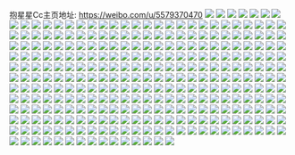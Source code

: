 抱星星Cc主页地址: https://weibo.com/u/5579370470 
![](https://wx4.sinaimg.cn/mw2000/0065At8ily1h93t9cjv8sj30u01gxahl.jpg) 
![](https://wx4.sinaimg.cn/mw2000/0065At8ily1h93t9c70pkj30u01grdn9.jpg) 
![](https://wx4.sinaimg.cn/mw2000/0065At8ily1h8as38oo9gj30k00qogsv.jpg) 
![](https://wx4.sinaimg.cn/mw2000/0065At8ily1h8as3e64etj32c0340qv5.jpg) 
![](https://wx4.sinaimg.cn/mw2000/0065At8ily1h8as3hb8bnj32c0340e82.jpg) 
![](https://wx4.sinaimg.cn/mw2000/0065At8ily1h8as39ukylj32by33y4qq.jpg) 
![](https://wx4.sinaimg.cn/mw2000/0065At8ily1h8as3c0rg0j30k00z748r.jpg) 
![](https://wx4.sinaimg.cn/mw2000/0065At8ily1h8as3j0jgvj32c0340b2b.jpg) 
![](https://wx4.sinaimg.cn/mw2000/0065At8ily1h8as3cuvkyj32c0340u0x.jpg) 
![](https://wx4.sinaimg.cn/mw2000/0065At8ily1h8as5q0c7mj32692wcqv7.jpg) 
![](https://wx4.sinaimg.cn/mw2000/0065At8ily1h8as3bjp1kj325i2vbkjn.jpg) 
![](https://wx4.sinaimg.cn/mw2000/0065At8ily1h8as5sqp36j32c0340npf.jpg) 
![](https://wx4.sinaimg.cn/mw2000/0065At8ily1h88gsyzvcaj33402c0qv5.jpg) 
![](https://wx4.sinaimg.cn/mw2000/0065At8ily1h88gsxq9vaj30wi17ctlv.jpg) 
![](https://wx4.sinaimg.cn/mw2000/0065At8ily1h87dudb4w6j323q2sz4qp.jpg) 
![](https://wx4.sinaimg.cn/mw2000/0065At8ily1h88gkrzx0vj30tz13zqhg.jpg) 
![](https://wx4.sinaimg.cn/mw2000/0065At8ily1h87dug5jkwj32bz33yu0y.jpg) 
![](https://wx4.sinaimg.cn/mw2000/0065At8ily1h88gib6s4hj32ac32eqv5.jpg) 
![](https://wx4.sinaimg.cn/mw2000/0065At8ily1h7ulkhxxh4j32c0340npg.jpg) 
![](https://wx4.sinaimg.cn/mw2000/0065At8ily1h7ulker0foj32ac31s4qs.jpg) 
![](https://wx4.sinaimg.cn/mw2000/0065At8ily1h7ulkaqcjcj32c0340u10.jpg) 
![](https://wx4.sinaimg.cn/mw2000/0065At8ily1h7ulk8960oj32c033jqv5.jpg) 
![](https://wx4.sinaimg.cn/mw2000/0065At8ily1h7ulkm8lz3j32c0340hdw.jpg) 
![](https://wx4.sinaimg.cn/mw2000/0065At8ily1h7ulkjmltxj32c03401ky.jpg) 
![](https://wx4.sinaimg.cn/mw2000/0065At8ily1h7s07sjjs4j31o0280x6p.jpg) 
![](https://wx4.sinaimg.cn/mw2000/0065At8ily1h7s07ku5vkj30u0140ws9.jpg) 
![](https://wx4.sinaimg.cn/mw2000/0065At8ily1h7s07pa3jxj31o02807wi.jpg) 
![](https://wx4.sinaimg.cn/mw2000/0065At8ily1h7s07j79nfj316o1kwe6b.jpg) 
![](https://wx4.sinaimg.cn/mw2000/0065At8ily1h7r1qwb5djj327p2y9e82.jpg) 
![](https://wx4.sinaimg.cn/mw2000/0065At8ily1h7r2w1z1c9j32c03404qq.jpg) 
![](https://wx4.sinaimg.cn/mw2000/0065At8ily1h7pj4q641jj30lz17vaf5.jpg) 
![](https://wx4.sinaimg.cn/mw2000/0065At8ily1h7pj73gn4qj30ly09hq3w.jpg) 
![](https://wx4.sinaimg.cn/mw2000/0065At8ily1h7iwxos4oij31qu2bt1kx.jpg) 
![](https://wx4.sinaimg.cn/mw2000/0065At8ily1h7iwxlfxm9j31kw2dcqv6.jpg) 
![](https://wx4.sinaimg.cn/mw2000/0065At8ily1h7iwxmpwc0j31kw2dcnpe.jpg) 
![](https://wx4.sinaimg.cn/mw2000/0065At8ily1h7iwxo21g5j31kw2ddqv6.jpg) 
![](https://wx4.sinaimg.cn/mw2000/0065At8ily1h7iwxkaquwj31ey24gb2a.jpg) 
![](https://wx4.sinaimg.cn/mw2000/0065At8ily1h7h1fdyyr3j30wi1yc476.jpg) 
![](https://wx4.sinaimg.cn/mw2000/0065At8ily1h7dgcga3ldj30lv1cymy1.jpg) 
![](https://wx4.sinaimg.cn/mw2000/0065At8ily1h7dgeam52rj30lq0q9t8x.jpg) 
![](https://wx4.sinaimg.cn/mw2000/0065At8ily1h7dgeaf5caj30q009ut9h.jpg) 
![](https://wx4.sinaimg.cn/mw2000/0065At8ily1h7dgea6c2lj30ls1ggaey.jpg) 
![](https://wx4.sinaimg.cn/mw2000/0065At8ily1h7dgeaxkdkj30mv09m0t8.jpg) 
![](https://wx4.sinaimg.cn/mw2000/0065At8ily1h7dgsrtuc5j30lu0e7mxo.jpg) 
![](https://wx4.sinaimg.cn/mw2000/0065At8ily1h79psvlq1yj32c0340qv6.jpg) 
![](https://wx4.sinaimg.cn/mw2000/0065At8ily1h79pswo28ej32c02c0nmg.jpg) 
![](https://wx4.sinaimg.cn/mw2000/0065At8ily1h79pn23adyj32c0340x6q.jpg) 
![](https://wx4.sinaimg.cn/mw2000/0065At8ily1h79pn0t2vhj316n1kwmzt.jpg) 
![](https://wx4.sinaimg.cn/mw2000/0065At8ily1h79pmz99flj32by33s7wi.jpg) 
![](https://wx4.sinaimg.cn/mw2000/0065At8ily1h79pso4a9lj32c03404qq.jpg) 
![](https://wx4.sinaimg.cn/mw2000/0065At8ily1h6y8bbbzxgj32c0340u0y.jpg) 
![](https://wx4.sinaimg.cn/mw2000/0065At8ily1h6xt6hhdjaj30sg3cax6p.jpg) 
![](https://wx4.sinaimg.cn/mw2000/0065At8ily1h6xt6jdc2lj30sg4wzhdu.jpg) 
![](https://wx4.sinaimg.cn/mw2000/0065At8ily1h6xt6mv6usj30sg4h1kjl.jpg) 
![](https://wx4.sinaimg.cn/mw2000/0065At8ily1h6xt6kztfoj30sg2ghwkl.jpg) 
![](https://wx4.sinaimg.cn/mw2000/0065At8ily1h6vvd6xhlqj32c033yx6p.jpg) 
![](https://wx4.sinaimg.cn/mw2000/0065At8ily1h6vvd893vdj32c033z7ch.jpg) 
![](https://wx4.sinaimg.cn/mw2000/0065At8ily1h6qbnwurwvj3200200b29.jpg) 
![](https://wx4.sinaimg.cn/mw2000/0065At8ily1h6qbnxunupj32bx2bwhdt.jpg) 
![](https://wx4.sinaimg.cn/mw2000/0065At8igy1h6q10nidojj30u01404in.jpg) 
![](https://wx4.sinaimg.cn/mw2000/0065At8igy1h6q0y26h43j32by33ye81.jpg) 
![](https://wx4.sinaimg.cn/mw2000/0065At8igy1h6q0xylbj6j323d2shkjm.jpg) 
![](https://wx4.sinaimg.cn/mw2000/0065At8igy1h6q0xzyrgej32by33yb29.jpg) 
![](https://wx4.sinaimg.cn/mw2000/0065At8igy1h6q17ncb3pj31z71z74qq.jpg) 
![](https://wx4.sinaimg.cn/mw2000/0065At8ily1h6hp8nsg2mj30u01hcte8.jpg) 
![](https://wx4.sinaimg.cn/mw2000/0065At8ily1h6hp8pk3soj325e2v67rh.jpg) 
![](https://wx4.sinaimg.cn/mw2000/0065At8ily1h6hp8mxalyj30sk1gx76x.jpg) 
![](https://wx4.sinaimg.cn/mw2000/0065At8ily1h6dd70v7hoj32c033m7j3.jpg) 
![](https://wx4.sinaimg.cn/mw2000/0065At8ily1h6ddaf8h4nj32c0340kjl.jpg) 
![](https://wx4.sinaimg.cn/mw2000/0065At8ily1h6dd75m5nbj32c0340b29.jpg) 
![](https://wx4.sinaimg.cn/mw2000/0065At8ily1h67lgw5m05j31sg2dsqv5.jpg) 
![](https://wx4.sinaimg.cn/mw2000/0065At8ily1h67lgv3ezqj31sg2dsajy.jpg) 
![](https://wx4.sinaimg.cn/mw2000/0065At8ily1h67lgtdca6j31se2ds109.jpg) 
![](https://wx4.sinaimg.cn/mw2000/0065At8ily1h67lgtwormj30z31ao41b.jpg) 
![](https://wx4.sinaimg.cn/mw2000/0065At8ily1h63r4ivnohj32c033zx6q.jpg) 
![](https://wx4.sinaimg.cn/mw2000/0065At8ily1h5p0su2unjj311x1kwanh.jpg) 
![](https://wx4.sinaimg.cn/mw2000/0065At8ily1h5p0syxy5rj311x1kwwqg.jpg) 
![](https://wx4.sinaimg.cn/mw2000/0065At8ily1h5p0tb0y6jj31kw2dchbb.jpg) 
![](https://wx4.sinaimg.cn/mw2000/0065At8ily1h5p0th0iv0j311x1kwgza.jpg) 
![](https://wx4.sinaimg.cn/mw2000/0065At8ily1h5p0sspjcpj32dc1kwb29.jpg) 
![](https://wx4.sinaimg.cn/mw2000/0065At8ily1h5p0ti297jj31kw2dcx4m.jpg) 
![](https://wx4.sinaimg.cn/mw2000/0065At8ily1h5p0tp6ec7j31kw2dc1kx.jpg) 
![](https://wx4.sinaimg.cn/mw2000/0065At8ily1h5p0tma9bfj31kw2dc1kx.jpg) 
![](https://wx4.sinaimg.cn/mw2000/0065At8ily1h5p0tj6xlhj31kw2dc1kx.jpg) 
![](https://wx4.sinaimg.cn/mw2000/0065At8ily1h5j9ko4vvwj325c2v4b2b.jpg) 
![](https://wx4.sinaimg.cn/mw2000/0065At8ily1h5j9ky6c6mj32ag31yu0y.jpg) 
![](https://wx4.sinaimg.cn/mw2000/0065At8ily1h5j9kvymocj32ab31rkjn.jpg) 
![](https://wx4.sinaimg.cn/mw2000/0065At8ily1h5j9q7mx7nj32c03404qp.jpg) 
![](https://wx4.sinaimg.cn/mw2000/0065At8ily1h5j9kaz2z0j316n1kwtnj.jpg) 
![](https://wx4.sinaimg.cn/mw2000/0065At8ily1h5a37uukr4j327w2yjnph.jpg) 
![](https://wx4.sinaimg.cn/mw2000/0065At8ily1h5a37ypi2fj31wl2jhnpg.jpg) 
![](https://wx4.sinaimg.cn/mw2000/0065At8ily1h5a37zv942j31sc2d0u0x.jpg) 
![](https://wx4.sinaimg.cn/mw2000/0065At8ily1h535cu3nufj32c0340u0x.jpg) 
![](https://wx4.sinaimg.cn/mw2000/0065At8ily1h535crkfc2j30me0tv118.jpg) 
![](https://wx4.sinaimg.cn/mw2000/0065At8ily1h4jh4ohly4j30wh17bwob.jpg) 
![](https://wx4.sinaimg.cn/mw2000/0065At8ily1h4jh4or9t6j30wg17bak8.jpg) 
![](https://wx4.sinaimg.cn/mw2000/0065At8ily1h4jh4qivlrj30wi1bltld.jpg) 
![](https://wx4.sinaimg.cn/mw2000/0065At8ily1h4jh4v6m49j30wi1c6tlj.jpg) 
![](https://wx4.sinaimg.cn/mw2000/0065At8ily1h4jh4s2z6tj31kw209qm9.jpg) 
![](https://wx4.sinaimg.cn/mw2000/0065At8ily1h4jh4rh422j31kw209nfy.jpg) 
![](https://wx4.sinaimg.cn/mw2000/0065At8ily1h3gwhz843mj30wi1yc7hz.jpg) 
![](https://wx4.sinaimg.cn/mw2000/0065At8ily1h3gwsr8k6vj30wi1ls4g1.jpg) 
![](https://wx4.sinaimg.cn/mw2000/0065At8ily1h3gwst675bj32ds1scu0x.jpg) 
![](https://wx4.sinaimg.cn/mw2000/0065At8ily1h3gwsqnf67j30wi1ls7mw.jpg) 
![](https://wx4.sinaimg.cn/mw2000/0065At8ily1h3gx7up1l2j33402c0e83.jpg) 
![](https://wx4.sinaimg.cn/mw2000/0065At8ily1h3gx7rzxaoj33402c07wi.jpg) 
![](https://wx4.sinaimg.cn/mw2000/0065At8ily1h3gxfpzxc9j32h71uy7wi.jpg) 
![](https://wx4.sinaimg.cn/mw2000/0065At8ily1h2yym6sdnij30v91vo4qq.jpg) 
![](https://wx4.sinaimg.cn/mw2000/0065At8ily1h2kzfwv34fj31sc2dsx6p.jpg) 
![](https://wx4.sinaimg.cn/mw2000/0065At8ily1h2kzfvahtwj31sc2ds4qq.jpg) 
![](https://wx4.sinaimg.cn/mw2000/0065At8ily1h2kzflom3vj30te1ga7df.jpg) 
![](https://wx4.sinaimg.cn/mw2000/0065At8ily1h2kzfmi3xmj318j1kwaqo.jpg) 
![](https://wx4.sinaimg.cn/mw2000/0065At8ily1h2kzft5xt7j327g2xye83.jpg) 
![](https://wx4.sinaimg.cn/mw2000/0065At8ily1h2kzfrfajoj32c0340hdw.jpg) 
![](https://wx4.sinaimg.cn/mw2000/0065At8ily1h2cf6orwfbj30rp1dak07.jpg) 
![](https://wx4.sinaimg.cn/mw2000/0065At8ily1h2bpovoeugj32c0340e82.jpg) 
![](https://wx4.sinaimg.cn/mw2000/0065At8ily1h27u67mkk1j30v91vo1ep.jpg) 
![](https://wx4.sinaimg.cn/mw2000/0065At8ily1h25y04lc8ej32172plu0y.jpg) 
![](https://wx4.sinaimg.cn/mw2000/0065At8ily1h25y05q7vgj31x52k6x6p.jpg) 
![](https://wx4.sinaimg.cn/mw2000/0065At8ily1h25y06fomrj31z22mru0x.jpg) 
![](https://wx4.sinaimg.cn/mw2000/0065At8ily1h1wpgwrac8j31ec23i1kx.jpg) 
![](https://wx4.sinaimg.cn/mw2000/0065At8ily1h1wp4bcx13j31o0280npd.jpg) 
![](https://wx4.sinaimg.cn/mw2000/0065At8ily1h1qwx0dai5j32c0340qv6.jpg) 
![](https://wx4.sinaimg.cn/mw2000/0065At8ily1h1qwwwsoqfj32c0340x6q.jpg) 
![](https://wx4.sinaimg.cn/mw2000/0065At8ily1h1qwxj5stpj32c03401kz.jpg) 
![](https://wx4.sinaimg.cn/mw2000/0065At8ily1h1oj1a9287j32c03407wi.jpg) 
![](https://wx4.sinaimg.cn/mw2000/0065At8ily1h1oj18qlyrj32bz33ye82.jpg) 
![](https://wx4.sinaimg.cn/mw2000/0065At8ily1h1oj1dd5r1j32c0340b2a.jpg) 
![](https://wx4.sinaimg.cn/mw2000/0065At8ily1h15zrhcoizj31kw16zh7d.jpg) 
![](https://wx4.sinaimg.cn/mw2000/0065At8ily1h15zrgy7q8j31kw17gavp.jpg) 
![](https://wx4.sinaimg.cn/mw2000/0065At8ily1h13v4ljrkij322p2rmqv5.jpg) 
![](https://wx4.sinaimg.cn/mw2000/0065At8ily1h13v4om0bbj32c0340e82.jpg) 
![](https://wx4.sinaimg.cn/mw2000/0065At8ily1h13v4mrj61j31oy29akjl.jpg) 
![](https://wx4.sinaimg.cn/mw2000/0065At8ily1h13v4qldevj32801o04qq.jpg) 
![](https://wx4.sinaimg.cn/mw2000/0065At8ily1h13v4x85x3j32801o0b2a.jpg) 
![](https://wx4.sinaimg.cn/mw2000/0065At8ily1h0vrpef64lj30n00jbgnl.jpg) 
![](https://wx4.sinaimg.cn/mw2000/0065At8ily1h0vrpgjbtsj30c80a8mx4.jpg) 
![](https://wx4.sinaimg.cn/mw2000/0065At8ily1h0vrphhlu3j30hs1e0zo0.jpg) 
![](https://wx4.sinaimg.cn/mw2000/0065At8ily1h0vrpe7cpfj30u00u0dku.jpg) 
![](https://wx4.sinaimg.cn/mw2000/0065At8ily1h0vrphqjhrj30fp0ghmyf.jpg) 
![](https://wx4.sinaimg.cn/mw2000/0065At8ily1h0vrpflvmrj30yb0s3teu.jpg) 
![](https://wx4.sinaimg.cn/mw2000/0065At8ily1h0s9xr5ktwj31ba1r2e09.jpg) 
![](https://wx4.sinaimg.cn/mw2000/0065At8ily1h0s9xssl8yj32c0340kjl.jpg) 
![](https://wx4.sinaimg.cn/mw2000/0065At8ily1h0sajoijgpj32c0340hdt.jpg) 
![](https://wx4.sinaimg.cn/mw2000/0065At8ily1h0s9xucq6hj32c0340e81.jpg) 
![](https://wx4.sinaimg.cn/mw2000/0065At8ily1h0s9xv4nlaj32c0340b29.jpg) 
![](https://wx4.sinaimg.cn/mw2000/0065At8ily1h0pzud0lyvj30wi1lsdu0.jpg) 
![](https://wx4.sinaimg.cn/mw2000/0065At8ily1h0pzudo3mrj30wi1lsar5.jpg) 
![](https://wx4.sinaimg.cn/mw2000/0065At8ily1h0pzuchnxsj30wi1lswss.jpg) 
![](https://wx4.sinaimg.cn/mw2000/0065At8ily1h0q005kgvrj32c02c0khc.jpg) 
![](https://wx4.sinaimg.cn/mw2000/0065At8ily1h0k74dervuj320w2p8kjl.jpg) 
![](https://wx4.sinaimg.cn/mw2000/0065At8ily1h0k74hj51kj30v91voqrv.jpg) 
![](https://wx4.sinaimg.cn/mw2000/0065At8ily1h0k74g02jmj31sg2ds4qq.jpg) 
![](https://wx4.sinaimg.cn/mw2000/0065At8ily1h0c23pvenmj31hu2bk4qq.jpg) 
![](https://wx4.sinaimg.cn/mw2000/0065At8ily1h0c23hzxrhj31dj2g2npd.jpg) 
![](https://wx4.sinaimg.cn/mw2000/0065At8ily1h0c23gpxjpj31bh2cgqv5.jpg) 
![](https://wx4.sinaimg.cn/mw2000/0065At8ily1h0c23f78fyj31cd2dzu0x.jpg) 
![](https://wx4.sinaimg.cn/mw2000/0065At8ily1h00kgan06ej31sc2ds4qq.jpg) 
![](https://wx4.sinaimg.cn/mw2000/0065At8ily1h00i8m2vjej30yq1abk4c.jpg) 
![](https://wx4.sinaimg.cn/mw2000/0065At8ily1h00i8lr3zjj30rv115gud.jpg) 
![](https://wx4.sinaimg.cn/mw2000/0065At8ily1h00i8p30wcj317y2dskjl.jpg) 
![](https://wx4.sinaimg.cn/mw2000/0065At8ily1h00i8miagoj30zg1ban91.jpg) 
![](https://wx4.sinaimg.cn/mw2000/0065At8ily1h00i8tzy7vj31sc2ds1ky.jpg) 
![](https://wx4.sinaimg.cn/mw2000/0065At8ily1h3oibyt520j31sg2ds1ky.jpg) 
![](https://wx4.sinaimg.cn/mw2000/0065At8ily1gyzjy07o2xj32bz33zb2b.jpg) 
![](https://wx4.sinaimg.cn/mw2000/0065At8ily1gyzjxrekg6j30zs1bpqcz.jpg) 
![](https://wx4.sinaimg.cn/mw2000/0065At8ily1gyzjy0xukmj31151diqj8.jpg) 
![](https://wx4.sinaimg.cn/mw2000/0065At8ily1gyzjxu3edij30rg1csk2r.jpg) 
![](https://wx4.sinaimg.cn/mw2000/0065At8ily1gyzjxtsesjj30qa0qaaei.jpg) 
![](https://wx4.sinaimg.cn/mw2000/0065At8ily1gyzjxt0jg0j32c02c04qq.jpg) 
![](https://wx4.sinaimg.cn/mw2000/0065At8ily1gyyb7qwi32j30k00zk45f.jpg) 
![](https://wx4.sinaimg.cn/mw2000/0065At8ily1gyyb7riy4sj31ao1aona9.jpg) 
![](https://wx4.sinaimg.cn/mw2000/0065At8ily1gyybj5xa0fj315o0nzac8.jpg) 
![](https://wx4.sinaimg.cn/mw2000/0065At8ily1gykhlkz7tkj324n2u6x6p.jpg) 
![](https://wx4.sinaimg.cn/mw2000/0065At8ily1gykhldn8ugj31zy2nxkjm.jpg) 
![](https://wx4.sinaimg.cn/mw2000/0065At8ily1gykhlo8kd9j32032o4qv5.jpg) 
![](https://wx4.sinaimg.cn/mw2000/0065At8ily1gykhletly5j325p2vl7wi.jpg) 
![](https://wx4.sinaimg.cn/mw2000/0065At8ily1gykhl8pkkjj333z2bzkjn.jpg) 
![](https://wx4.sinaimg.cn/mw2000/0065At8ily1gykhls0a0fj32c03401l0.jpg) 
![](https://wx4.sinaimg.cn/mw2000/0065At8ily1gyh63tqlurj32c0340e83.jpg) 
![](https://wx4.sinaimg.cn/mw2000/0065At8ily1gyh63x57adj32c0340qv7.jpg) 
![](https://wx4.sinaimg.cn/mw2000/0065At8ily1gyh63ynaanj31pd2uwqv5.jpg) 
![](https://wx4.sinaimg.cn/mw2000/0065At8ily1gycb5yqt14j31sg2dse81.jpg) 
![](https://wx4.sinaimg.cn/mw2000/0065At8ily1gycb5uhncjj31qg2ba7wh.jpg) 
![](https://wx4.sinaimg.cn/mw2000/0065At8ily1gycb7178ldj32c0340e82.jpg) 
![](https://wx4.sinaimg.cn/mw2000/0065At8ily1gxw8phsqx4j323u35skjm.jpg) 
![](https://wx4.sinaimg.cn/mw2000/0065At8ily1gxw8pfgmbnj323u35su0z.jpg) 
![](https://wx4.sinaimg.cn/mw2000/0065At8ily1gxw8lle1aaj323u35s7wi.jpg) 
![](https://wx4.sinaimg.cn/mw2000/0065At8ily1gxw8qffkifj322m340e82.jpg) 
![](https://wx4.sinaimg.cn/mw2000/0065At8ily1gxw8qe5vqcj323u35sqv7.jpg) 
![](https://wx4.sinaimg.cn/mw2000/0065At8ily1gxw8qvjauoj323u35snpf.jpg) 
![](https://wx4.sinaimg.cn/mw2000/0065At8ily1gxw8qrqkp7j323u35snpe.jpg) 
![](https://wx4.sinaimg.cn/mw2000/0065At8ily1gxw8qygd4sj323t35skjm.jpg) 
![](https://wx4.sinaimg.cn/mw2000/0065At8ily1gxw8r345igj323u35s4qr.jpg) 
![](https://wx4.sinaimg.cn/mw2000/0065At8ily1gxw8r67xuxj323u35sqv6.jpg) 
![](https://wx4.sinaimg.cn/mw2000/0065At8ily1gxw8r9novij323u35shdv.jpg) 
![](https://wx4.sinaimg.cn/mw2000/0065At8ily1gxw8ret9tqj323u35shdv.jpg) 
![](https://wx4.sinaimg.cn/mw2000/0065At8ily1gxrls68wy1j32c03401kz.jpg) 
![](https://wx4.sinaimg.cn/mw2000/0065At8ily1gxrlsdqxskj322r2roqv5.jpg) 
![](https://wx4.sinaimg.cn/mw2000/0065At8ily1gxrltwee4qj31sc2ds4qq.jpg) 
![](https://wx4.sinaimg.cn/mw2000/0065At8ily1gxrlsfmv42j32c0340u0x.jpg) 
![](https://wx4.sinaimg.cn/mw2000/0065At8ily1gxrlrt0ozcj31sc2dsb2a.jpg) 
![](https://wx4.sinaimg.cn/mw2000/0065At8ily1gxrlrp92jbj31iy2d0hdt.jpg) 
![](https://wx4.sinaimg.cn/mw2000/0065At8ily1gxrlyr8vpij33402c07wj.jpg) 
![](https://wx4.sinaimg.cn/mw2000/0065At8ily1gxrlyw7w65j33402c04qr.jpg) 
![](https://wx4.sinaimg.cn/mw2000/0065At8ily1gxqhzsaupwj32c033y1kz.jpg) 
![](https://wx4.sinaimg.cn/mw2000/0065At8ily1gxnzkkas2zj335s23unpe.jpg) 
![](https://wx4.sinaimg.cn/mw2000/0065At8ily1gxnzkedek6j323u35sb2a.jpg) 
![](https://wx4.sinaimg.cn/mw2000/0065At8ily1gxnzklzleyj323t35s1ky.jpg) 
![](https://wx4.sinaimg.cn/mw2000/0065At8ily1gxnzkgfwikj323u35sb2a.jpg) 
![](https://wx4.sinaimg.cn/mw2000/0065At8ily1gxnzkobu91j323s35su0y.jpg) 
![](https://wx4.sinaimg.cn/mw2000/0065At8ily1gxnzkikyfhj323u35sb2a.jpg) 
![](https://wx4.sinaimg.cn/mw2000/0065At8ily1gxkpgy54jsj30to13kaj4.jpg) 
![](https://wx4.sinaimg.cn/mw2000/0065At8ily1gxkpgtt3o7j30uc0uc79m.jpg) 
![](https://wx4.sinaimg.cn/mw2000/0065At8ily1gxkpgtlj5ej30sa0s9teu.jpg) 
![](https://wx4.sinaimg.cn/mw2000/0065At8ily1gxkplrkubij32zs28u1l0.jpg) 
![](https://wx4.sinaimg.cn/mw2000/0065At8ily1gxkpgwmw3yj31oa2a47wh.jpg) 
![](https://wx4.sinaimg.cn/mw2000/0065At8ily1gwseguee61j32c0340npe.jpg) 
![](https://wx4.sinaimg.cn/mw2000/0065At8ily1gwseh03zrej32ds1sgkjl.jpg) 
![](https://wx4.sinaimg.cn/mw2000/0065At8ily1gwseh2xs7yj32ds1sgnpd.jpg) 
![](https://wx4.sinaimg.cn/mw2000/0065At8ily1gwsegxmmllj32ds1sgnpd.jpg) 
![](https://wx4.sinaimg.cn/mw2000/0065At8ily1gwn4awh6v9j32c0340hdu.jpg) 
![](https://wx4.sinaimg.cn/mw2000/0065At8ily1gwn4ba5gt4j32ai3404qq.jpg) 
![](https://wx4.sinaimg.cn/mw2000/0065At8ily1gwn4b503x5j32c03404qq.jpg) 
![](https://wx4.sinaimg.cn/mw2000/0065At8ily1gwn4b1b38sj329y3401ky.jpg) 
![](https://wx4.sinaimg.cn/mw2000/0065At8ily1gwcqiuwm77j30v415ik0p.jpg) 
![](https://wx4.sinaimg.cn/mw2000/0065At8ily1gwcqkoqdntj31h01yo7ua.jpg) 
![](https://wx4.sinaimg.cn/mw2000/0065At8ily1gwcqiwa5y0j32c0340kjm.jpg) 
![](https://wx4.sinaimg.cn/mw2000/0065At8ily1gwbmcuyvqbj31s32dbe81.jpg) 
![](https://wx4.sinaimg.cn/mw2000/0065At8ily1gw5t9x1e74j33402c0kjm.jpg) 
![](https://wx4.sinaimg.cn/mw2000/0065At8ily1gw5ta1e1e2j32c03407wi.jpg) 
![](https://wx4.sinaimg.cn/mw2000/0065At8ily1gw5t9yr0d4j32c0340u0x.jpg) 
![](https://wx4.sinaimg.cn/mw2000/0065At8ily1gw5ta4tn52j32c0340b2a.jpg) 
![](https://wx4.sinaimg.cn/mw2000/0065At8ily1gw5t9zthjlj33402c04qq.jpg) 
![](https://wx4.sinaimg.cn/mw2000/0065At8ily1gw5ta3aaj3j32c0340npd.jpg) 
![](https://wx4.sinaimg.cn/mw2000/0065At8ily1gw0y867w4vj30u006awga.jpg) 
![](https://wx4.sinaimg.cn/mw2000/0065At8ily1gw03mottt7j31sg2dsu0x.jpg) 
![](https://wx4.sinaimg.cn/mw2000/0065At8ily1gw03mrf3l2j31sg2dskjl.jpg) 
![](https://wx4.sinaimg.cn/mw2000/0065At8ily1gw02gnjfgqj31sg2drqv5.jpg) 
![](https://wx4.sinaimg.cn/mw2000/0065At8ily1gvwkid4vcpj30xc2rynpd.jpg) 
![](https://wx4.sinaimg.cn/mw2000/0065At8ily1gvwkiewac2j30uk4lknpd.jpg) 
![](https://wx4.sinaimg.cn/mw2000/0065At8ily1gvwko5ot4sj30xc2s0hdt.jpg) 
![](https://wx4.sinaimg.cn/mw2000/0065At8ily1gvwko8ah5oj33402c0npe.jpg) 
![](https://wx4.sinaimg.cn/mw2000/0065At8ily1gvsswzs5eoj32tc240qv8.jpg) 
![](https://wx4.sinaimg.cn/mw2000/0065At8ily1gvoeovm055j61sc2dse8202.jpg) 
![](https://wx4.sinaimg.cn/mw2000/0065At8ily1gvoeoukcsxj61sc2dse8202.jpg) 
![](https://wx4.sinaimg.cn/mw2000/0065At8ily1gvnc5e6rt4j60k00h9gmm02.jpg) 
![](https://wx4.sinaimg.cn/mw2000/0065At8ily1gvhlxxsdlgj60v91vohdt02.jpg) 
![](https://wx4.sinaimg.cn/mw2000/0065At8ily1gvhlxz77ajj60v91voe8102.jpg) 
![](https://wx4.sinaimg.cn/mw2000/0065At8ily1gvhm1rd30uj60v91voqfs02.jpg) 
![](https://wx4.sinaimg.cn/mw2000/0065At8ily1gvhm1qy7qyj60v91voqew02.jpg) 
![](https://wx4.sinaimg.cn/mw2000/0065At8ily1gve1jbty24j61sg2dq1ky02.jpg) 
![](https://wx4.sinaimg.cn/mw2000/0065At8ily1gve1jd7ifyj61sg2dox6p02.jpg) 
![](https://wx4.sinaimg.cn/mw2000/0065At8ily1gvbqy5jokqj60v91votkh02.jpg) 
![](https://wx4.sinaimg.cn/mw2000/0065At8ily1gvaljptsvjj60v91vo16x02.jpg) 
![](https://wx4.sinaimg.cn/mw2000/0065At8ily1gvaljp56v5j60u00w442b02.jpg) 
![](https://wx4.sinaimg.cn/mw2000/0065At8ily1gv9gq8s762j62c0340u0x02.jpg) 
![](https://wx4.sinaimg.cn/mw2000/0065At8ily1gv9fmubqbdj63402c0kjl02.jpg) 
![](https://wx4.sinaimg.cn/mw2000/0065At8ily1gv9fml1eyjj63402c0npe02.jpg) 
![](https://wx4.sinaimg.cn/mw2000/0065At8ily1gv9fn49l3bj62c02c01ky02.jpg) 
![](https://wx4.sinaimg.cn/mw2000/0065At8ily1gv9fmr9r1nj63402c0hdt02.jpg) 
![](https://wx4.sinaimg.cn/mw2000/0065At8ily1gv9fn9rwdpj61o01o01ky02.jpg) 
![](https://wx4.sinaimg.cn/mw2000/0065At8ily1gv9fmjm2rnj62801o0kjm02.jpg) 
![](https://wx4.sinaimg.cn/mw2000/0065At8ily1gv9fmmsc90j63402c0kjn02.jpg) 
![](https://wx4.sinaimg.cn/mw2000/0065At8ily1gv9fmswufij63402c0u0y02.jpg) 
![](https://wx4.sinaimg.cn/mw2000/0065At8ily1gv4l2p6gghj63402c07wh02.jpg) 
![](https://wx4.sinaimg.cn/mw2000/0065At8ily1gv1b3qbasjj61sg2dsx6p02.jpg) 
![](https://wx4.sinaimg.cn/mw2000/0065At8ily1gv1b3phhluj60sf0sftgv02.jpg) 
![](https://wx4.sinaimg.cn/mw2000/0065At8ily1gv1b3odhxjj62c03404qr02.jpg) 
![](https://wx4.sinaimg.cn/mw2000/0065At8ily1gv1b3saoo7j61re2cjqv502.jpg) 
![](https://wx4.sinaimg.cn/mw2000/0065At8ily1gv1b3r30p3j31pm2a5npd.jpg) 
![](https://wx4.sinaimg.cn/mw2000/0065At8ily1gv1b3wd418j62c03407wi02.jpg) 
![](https://wx4.sinaimg.cn/mw2000/0065At8ily1guxumh7upnj61xt2l3b2902.jpg) 
![](https://wx4.sinaimg.cn/mw2000/0065At8ily1guxumgfeg6j61xj2kpb2902.jpg) 
![](https://wx4.sinaimg.cn/mw2000/0065At8ily1guxumicffsj61xe2ki7wh02.jpg) 
![](https://wx4.sinaimg.cn/mw2000/0065At8ily1gume7y1g7jj30v91vo7o6.jpg) 
![](https://wx4.sinaimg.cn/mw2000/0065At8ily1gul8vdtrxqj60q71g8dtg02.jpg) 
![](https://wx4.sinaimg.cn/mw2000/0065At8ily1gul8vd56i7j30mx0cdtaa.jpg) 
![](https://wx4.sinaimg.cn/mw2000/0065At8ily1guc67p0p00j60u0089jrm02.jpg) 
![](https://wx4.sinaimg.cn/mw2000/0065At8ily1guc67paitcj60u00x6dig02.jpg) 
![](https://wx4.sinaimg.cn/mw2000/0065At8ily1guag7j62owj62ds1sfx6p02.jpg) 
![](https://wx4.sinaimg.cn/mw2000/0065At8ily1gu9lkwjg6cj61jk222e0t02.jpg) 
![](https://wx4.sinaimg.cn/mw2000/0065At8ily1gu9lkzegamj33402c0npd.jpg) 
![](https://wx4.sinaimg.cn/mw2000/0065At8ily1gu9ll2jtw2j63402c04qq02.jpg) 
![](https://wx4.sinaimg.cn/mw2000/0065At8ily1gu9ll12ot4j63402c0u0x02.jpg) 
![](https://wx4.sinaimg.cn/mw2000/0065At8ily1gu9lkwyjxaj61jk223kg802.jpg) 
![](https://wx4.sinaimg.cn/mw2000/0065At8ily1gu9lkxxn6aj63402c0kjl02.jpg) 
![](https://wx4.sinaimg.cn/mw2000/0065At8ily1gu9ll43lmij62c0340u0x02.jpg) 
![](https://wx4.sinaimg.cn/mw2000/0065At8ily1gu9ll59mvnj63402c0x6p02.jpg) 
![](https://wx4.sinaimg.cn/mw2000/0065At8ily1gu9ll6ftbgj626w2x71ky02.jpg) 
![](https://wx4.sinaimg.cn/mw2000/0065At8ily1gu8dwqrquwj61sg2dsqv502.jpg) 
![](https://wx4.sinaimg.cn/mw2000/0065At8ily1gu8dwrwq0hj61sg2drb2902.jpg) 
![](https://wx4.sinaimg.cn/mw2000/0065At8ily1gu775o5weej30v91voncb.jpg) 
![](https://wx4.sinaimg.cn/mw2000/0065At8ily1gu775nc23uj30v91vo18f.jpg) 
![](https://wx4.sinaimg.cn/mw2000/0065At8ily1gu775oov1lj30jp0w7q4e.jpg) 
![](https://wx4.sinaimg.cn/mw2000/0065At8ily1gu1geho23sj30ox0cn3zz.jpg) 
![](https://wx4.sinaimg.cn/mw2000/0065At8ily1gu1gehfj0ij30h80h875r.jpg) 
